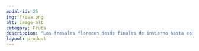 ```yaml
---
modal-id: 25
img: fresa.png
alt: image-alt
category: Fruta
descripcion: "Los fresales florecen desde finales de invierno hasta comienzos del verano, y sus frutos maduran durante toda la primavera hasta finales de verano. Es considerada como la fruta afrodisíaca por excelencia, no sólo por su color rojo pasión y su forma de corazón, sino porque sus propiedades favorecen la circulación sanguínea y el deseo carnal. "
layout: product
---
```

